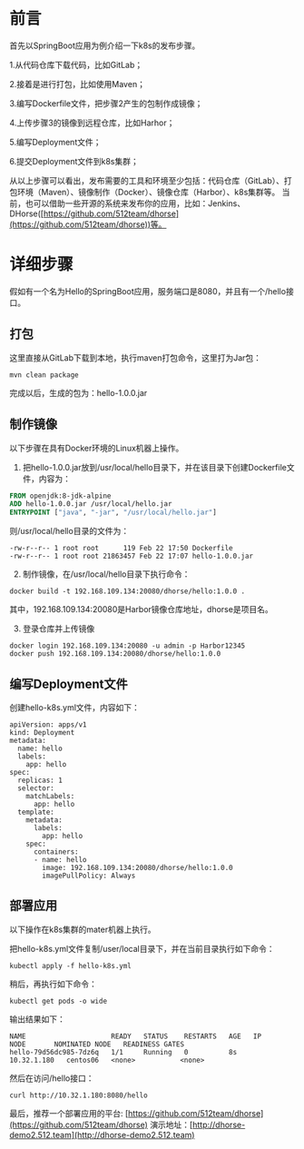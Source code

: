 # 前言

首先以SpringBoot应用为例介绍一下k8s的发布步骤。

1.从代码仓库下载代码，比如GitLab；

2.接着是进行打包，比如使用Maven；

3.编写Dockerfile文件，把步骤2产生的包制作成镜像；

4.上传步骤3的镜像到远程仓库，比如Harhor；

5.编写Deployment文件；

6.提交Deployment文件到k8s集群；

从以上步骤可以看出，发布需要的工具和环境至少包括：代码仓库（GitLab）、打包环境（Maven）、镜像制作（Docker）、镜像仓库（Harbor）、k8s集群等。
当前，也可以借助一些开源的系统来发布你的应用，比如：Jenkins、DHorse([https://github.com/512team/dhorse](https://github.com/512team/dhorse))等。

# 详细步骤

假如有一个名为Hello的SpringBoot应用，服务端口是8080，并且有一个/hello接口。

## 打包

这里直接从GitLab下载到本地，执行maven打包命令，这里打为Jar包：

```shell
mvn clean package
```

完成以后，生成的包为：hello-1.0.0.jar

## 制作镜像

以下步骤在具有Docker环境的Linux机器上操作。

1. 把hello-1.0.0.jar放到/usr/local/hello目录下，并在该目录下创建Dockerfile文件，内容为：

```Dockerfile
FROM openjdk:8-jdk-alpine
ADD hello-1.0.0.jar /usr/local/hello.jar
ENTRYPOINT ["java", "-jar", "/usr/local/hello.jar"]
```

则/usr/local/hello目录的文件为：

```shell
-rw-r--r-- 1 root root      119 Feb 22 17:50 Dockerfile
-rw-r--r-- 1 root root 21863457 Feb 22 17:07 hello-1.0.0.jar
```

2. 制作镜像，在/usr/local/hello目录下执行命令：

```shell
docker build -t 192.168.109.134:20080/dhorse/hello:1.0.0 .
```

其中，192.168.109.134:20080是Harbor镜像仓库地址，dhorse是项目名。

3. 登录仓库并上传镜像

```shell
docker login 192.168.109.134:20080 -u admin -p Harbor12345
docker push 192.168.109.134:20080/dhorse/hello:1.0.0
```

## 编写Deployment文件

创建hello-k8s.yml文件，内容如下：

```Deployment
apiVersion: apps/v1
kind: Deployment
metadata:
  name: hello
  labels:
    app: hello
spec:
  replicas: 1
  selector:
    matchLabels:
      app: hello
  template:
    metadata:
      labels:
        app: hello
    spec:
      containers:
      - name: hello
        image: 192.168.109.134:20080/dhorse/hello:1.0.0
        imagePullPolicy: Always
```

## 部署应用

以下操作在k8s集群的mater机器上执行。

把hello-k8s.yml文件复制/user/local目录下，并在当前目录执行如下命令：

```shell
kubectl apply -f hello-k8s.yml
```

稍后，再执行如下命令：

```shell
kubectl get pods -o wide
```

输出结果如下：

```shell
NAME                     READY   STATUS    RESTARTS   AGE   IP            NODE       NOMINATED NODE   READINESS GATES
hello-79d56dc985-7dz6q   1/1     Running   0          8s    10.32.1.180   centos06   <none>           <none>
```

然后在访问/hello接口：

```shell
curl http://10.32.1.180:8080/hello
```

最后，推荐一个部署应用的平台: [https://github.com/512team/dhorse](https://github.com/512team/dhorse)
演示地址：[http://dhorse-demo2.512.team](http://dhorse-demo2.512.team)

